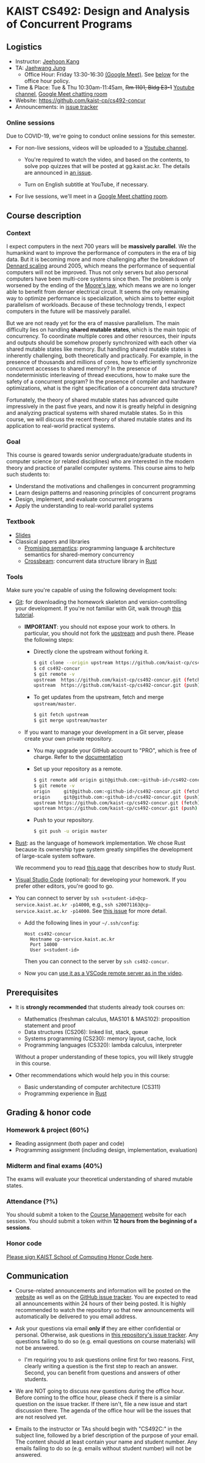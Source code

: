 # KAIST CS492: Design and Analysis of Concurrent Programs

## Logistics

- Instructor: [Jeehoon Kang](https://cp.kaist.ac.kr/jeehoon.kang)
- TA: [Jaehwang Jung](https://cp.kaist.ac.kr/jaehwang.jung)
    + Office Hour: Friday 13:30-16:30 [(Google Meet)](https://meet.google.com/zqd-qmgd-sga).
      See [below](#communication) for the office hour policy.
- Time & Place: Tue & Thu 10:30am-11:45am, ~~Rm 1101, Bldg E3-1~~ [Youtube channel](https://www.youtube.com/playlist?list=PL5aMzERQ_OZ9j40DJNlsem2qAGoFbfwb4), [Google Meet chatting room](https://meet.google.com/zqd-qmgd-sga)
- Website: https://github.com/kaist-cp/cs492-concur
- Announcements: in [issue
  tracker](https://github.com/kaist-cp/cs492-concur/issues?q=is%3Aissue+is%3Aopen+label%3Aannouncement)



### Online sessions

Due to COVID-19, we're going to conduct online sessions for this semester.

- For non-live sessions, videos will be uploaded to a [Youtube channel](https://www.youtube.com/playlist?list=PL5aMzERQ_OZ9j40DJNlsem2qAGoFbfwb4).

    + You're required to watch the video, and based on the contents, to solve pop quizzes that will
      be posted at gg.kaist.ac.kr. The details are announced in [an
      issue](https://github.com/kaist-cp/cs492-concur/issues/42).

    + Turn on English subtitle at YouTube, if necessary.

- For live sessions, we'll meet in a [Google Meet chatting room](https://meet.google.com/zqd-qmgd-sga).



## Course description

### Context

I expect computers in the next 700 years will be **massively parallel**. We the humankind want to
improve the performance of computers in the era of big data. But it is becoming more and more
challenging after the breakdown of [Dennard scaling](https://en.wikipedia.org/wiki/Dennard_scaling)
around 2005, which means the performance of sequential computers will not be improved. Thus not only
servers but also personal computers have been multi-core systems since then. The problem is only
worsened by the ending of the [Moore's law](https://en.wikipedia.org/wiki/Moore%27s_law), which
means we are no longer able to benefit from denser electrical circuit. It seems the only remaining
way to optimize performance is specialization, which aims to better exploit parallelism of
workloads. Because of these technology trends, I expect computers in the future will be massively
parallel.

But we are not ready yet for the era of massive parallelism. The main difficulty lies on handling
**shared mutable states**, which is the main topic of concurrency. To coordinate multiple cores and
other resources, their inputs and outputs should be somehow properly synchronized with each other
via shared mutable states like memory. But handling shared mutable states is inherently challenging,
both theoretically and practically. For example, in the presence of thousands and millions of cores,
how to efficiently synchronize concurrent accesses to shared memory? In the presence of
nondeterministic interleaving of thread executions, how to make sure the safety of a concurrent
program? In the presence of compiler and hardware optimizations, what is the right specification of
a concurrent data structure?

Fortunately, the theory of shared mutable states has advanced quite impressively in the past five
years, and now it is greatly helpful in designing and analyzing practical systems with shared
mutable states. So in this course, we will discuss the recent theory of shared mutable states and
its application to real-world practical systems.


### Goal

This course is geared towards senior undergraduate/graduate students in computer science (or related
disciplines) who are interested in the modern theory and practice of parallel computer systems.
This course aims to help such students to:

- Understand the motivations and challenges in concurrent programming
- Learn design patterns and reasoning principles of concurrent programs
- Design, implement, and evaluate concurrent programs
- Apply the understanding to real-world parallel systems


### Textbook

- [Slides](https://docs.google.com/presentation/d/1NMg08N1LUNDPuMxNZ-UMbdH13p8LXgMM3esbWRMowhU/edit?usp=sharing)
- Classical papers and libraries
    + [Promising semantics](https://sf.snu.ac.kr/promise-concurrency/): programming language &
      architecture semantics for shared-memory concurrency
    + [Crossbeam](https://github.com/crossbeam-rs/crossbeam): concurrent data structure library in
      [Rust](https://www.rust-lang.org/)


### Tools

Make sure you're capable of using the following development tools:

- [Git](https://git-scm.com/): for downloading the homework skeleton and version-controlling your
  development. If you're not familiar with Git, walk through [this
  tutorial](https://www.atlassian.com/git/tutorials).

    + **IMPORTANT**: you should not expose your work to others. In particular, you should not fork
      the [upstream](https://github.com/kaist-cp/cs492-concur) and push there. Please the following
      steps:

        * Directly clone the upstream without forking it.

          ```bash
          $ git clone --origin upstream https://github.com/kaist-cp/cs492-concur.git
          $ cd cs492-concur
          $ git remote -v
          upstream	https://github.com/kaist-cp/cs492-concur.git (fetch)
          upstream	https://github.com/kaist-cp/cs492-concur.git (push)
          ```

        * To get updates from the upstream, fetch and merge `upstream/master`.

          ```bash
          $ git fetch upstream
          $ git merge upstream/master
          ```

    + If you want to manage your development in a Git server, please create your own private
      repository.

        * You may upgrade your GitHub account to "PRO", which is free of charge.  Refer to the
          [documentation](https://education.github.com/students)

        * Set up your repository as a remote.

          ```bash
          $ git remote add origin git@github.com:<github-id>/cs492-concur.git
          $ git remote -v
          origin	 git@github.com:<github-id>/cs492-concur.git (fetch)
          origin	 git@github.com:<github-id>/cs492-concur.git (push)
          upstream https://github.com/kaist-cp/cs492-concur.git (fetch)
          upstream https://github.com/kaist-cp/cs492-concur.git (push)
          ```

        * Push to your repository.

          ```bash
          $ git push -u origin master
          ```

- [Rust](https://www.rust-lang.org/): as the language of homework implementation. We chose Rust
  because its ownership type system greatly simplifies the development of large-scale system
  software.

  We recommend you to read [this page](https://github.com/kaist-cp/helpdesk/#specialty) that
  describes how to study Rust.

- [Visual Studio Code](https://code.visualstudio.com/) (optional): for developing your homework. If
  you prefer other editors, you're good to go.
      
- You can connect to server by `ssh s<student-id>@cp-service.kaist.ac.kr -p14000`, e.g., `ssh
  s20071163@cp-service.kaist.ac.kr -p14000`. See [this
  issue](https://github.com/kaist-cp/cs492-concur/issues/42) for more detail.

    + Add the following lines in your `~/.ssh/config`:
    
      ```
      Host cs492-concur
        Hostname cp-service.kaist.ac.kr
        Port 14000
        User s<student-id>
      ```
      
      Then you can connect to the server by `ssh cs492-concur`.

    + Now you can [use it as a VSCode remote server as in the video](https://www.youtube.com/watch?v=TTVuUIhdn_g&list=PL5aMzERQ_OZ8RWqn-XiZLXm1IJuaQbXp0&index=3).



## Prerequisites

- It is **strongly recommended** that students already took courses on:

    + Mathematics (freshman calculus, MAS101 & MAS102): proposition statement and proof
    + Data structures (CS206): linked list, stack, queue
    + Systems programming (CS230): memory layout, cache, lock
    + Programming languages (CS320): lambda calculus, interpreter

  Without a proper understanding of these topics, you will likely struggle in this course.

- Other recommendations which would help you in this course:

    + Basic understanding of computer architecture (CS311)
    + Programming experience in [Rust](https://www.rust-lang.org/)



## Grading & honor code

### Homework & project (60%)

- Reading assignment (both paper and code)
- Programming assignment (including design, implementation, evaluation)

### Midterm and final exams (40%)

The exams will evaluate your theoretical understanding of shared mutable states.

### Attendance (?%)

You should submit a token to the [Course Management](https://gg.kaist.ac.kr/course/6) website for
each session.  You should submit a token within **12 hours from the beginning of a sessions**.

### Honor code

[Please sign KAIST School of Computing Honor Code here](https://gg.kaist.ac.kr/quiz/17/).



## Communication

- Course-related announcements and information will be posted on the
  [website](https://github.com/kaist-cp/cs492-concur) as well as on the [GitHub issue
  tracker](https://github.com/kaist-cp/cs492-concur/issues).  You are expected to read all
  announcements within 24 hours of their being posted.  It is highly recommended to watch the
  repository so that new announcements will automatically be delivered to you email address.

- Ask your questions via email **only if** they are either confidential or personal.  Otherwise, ask
   questions in [this repository's issue tracker](https://github.com/kaist-cp/cs492-concur/issues).
   Any questions failing to do so (e.g. email questions on course materials) will not be answered.

    + I'm requiring you to ask questions online first for two reasons. First, clearly writing a
      question is the first step to reach an answer. Second, you can benefit from questions and
      answers of other students.

- We are NOT going to discuss *new* questions during the office hour. Before coming to the office
  hour, please check if there is a similar question on the issue tracker.  If there isn't, file a
  new issue and start discussion there. The agenda of the office hour will be the issues that are
  not resolved yet.

- Emails to the instructor or TAs should begin with "CS492C:" in the subject line, followed by a
  brief description of the purpose of your email.  The content should at least contain your name and
  student number.  Any emails failing to do so (e.g. emails without student number) will not be
  answered.
